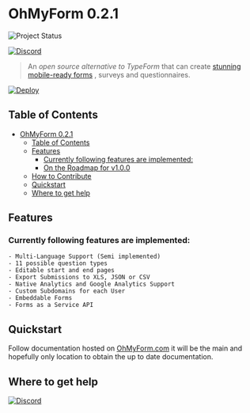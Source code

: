 # OhMyForm 0.2.1


<!-- TODO: Code Shelter maybe. -->
<!-- [![Code Shelter](https://www.codeshelter.co/static/badges/badge-flat.svg)](https://www.codeshelter.co/) -->
<!-- TODO: Travis CI maybe. -->
<!-- [![Build Status](https://travis-ci.org/ohmyform/ohmyform.svg?branch=master)](https://travis-ci.org/ohmyform/ohmyform) -->
![Project Status](https://img.shields.io/badge/status-0.2.1-green.svg)
<!-- TODO: Codeacy maybe. -->
<!-- [![Codacy Badge](https://api.codacy.com/project/badge/Grade/3491e86eb7194308b8fc80711d736ede)](https://www.codacy.com/app/david-baldwin/ohmyform?utm_source=github.com&amp;utm_medium=referral&amp;utm_content=ohmyform/ohmyform&amp;utm_campaign=Badge_Grade) -->
<!--
Moving over to Discord so that I can manage things without hassle.
[![Gitter](https://badges.gitter.im/ohmyform/Lobby.svg)](https://gitter.im/ohmyform/Lobby?utm_source=badge&utm_medium=badge&utm_campaign=pr-badge)
-->
<!-- TODO: Get ohmyform.com/examples to have some. -->
[![Discord](https://img.shields.io/discord/595773457862492190.svg?label=Discord%20Chat)](https://discord.gg/3jYMAYg)
> An *open source alternative to TypeForm* that can create [stunning mobile-ready forms](https://ohmyform.com/examples) , surveys and questionnaires.

[![Deploy](https://www.herokucdn.com/deploy/button.svg)](https://heroku.com/deploy?template=https://github.com/ohmyform/ohmyform/tree/production)

## Table of Contents  

<!-- TOC depthFrom:1 depthTo:6 withLinks:1 updateOnSave:1 orderedList:0 -->

- [OhMyForm 0.2.1](#ohmyform-021)
	- [Table of Contents](#table-of-contents)
	- [Features](#features)
		- [Currently following features are implemented:](#currently-following-features-are-implemented)
		- [On the Roadmap for v1.0.0](#on-the-roadmap-for-v100)
	- [How to Contribute](#how-to-contribute)
	- [Quickstart](#quickstart)
	- [Where to get help](#where-to-get-help)

<!-- /TOC -->

## Features

### Currently following features are implemented:

	- Multi-Language Support (Semi implemented)
	- 11 possible question types
	- Editable start and end pages
	- Export Submissions to XLS, JSON or CSV
	- Native Analytics and Google Analytics Support
	- Custom Subdomains for each User
	- Embeddable Forms
	- Forms as a Service API

<!-- TODO: Determine roadmap for OhMyForm if it is to be different from OhMyForm's roadmap.
### On the Roadmap (Tentative pending [refactor](https://github.com/ohmyform/ohmyform/pull/1))
	- Implement encryption for all form data
	- Add Typeform API integration
	- Add plugin/3rd party integration support (ala Slack)
	- Create wiki for easy installation and setup
	- Add Stripe/Payment Form field
	- Add Custom Background and Dropdown Field Images
	- Add File Upload Form Field
	- Deployable with Heroku and DockerHub
-->


<!-- TODO: add a CONTRIBUTING.md.
## How to Contribute

Please checkout our CONTRIBUTING.md on ways to contribute to OhMyForm. -->

## Quickstart

Follow documentation hosted on [OhMyForm.com](http://ohmyform.com/docs/install/) it will be the main and hopefully only location to obtain the up to date documentation.

## Where to get help

[![Discord](https://img.shields.io/discord/595773457862492190.svg?label=Discord%20Chat)](https://discord.gg/Y2TTePM)

<!-- TODO: Figure out how to generate that contributors table. -->
